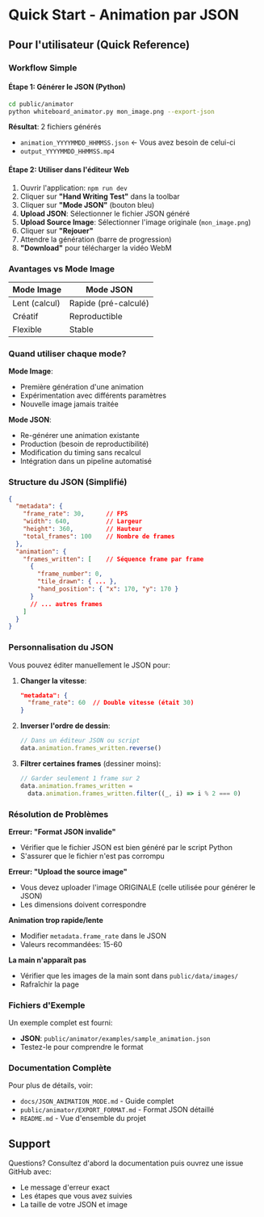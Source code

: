 # Quick Start - Animation par JSON

## Pour l'utilisateur (Quick Reference)

### Workflow Simple

#### Étape 1: Générer le JSON (Python)
```bash
cd public/animator
python whiteboard_animator.py mon_image.png --export-json
```
**Résultat**: 2 fichiers générés
- `animation_YYYYMMDD_HHMMSS.json` ← Vous avez besoin de celui-ci
- `output_YYYYMMDD_HHMMSS.mp4`

#### Étape 2: Utiliser dans l'éditeur Web
1. Ouvrir l'application: `npm run dev`
2. Cliquer sur **"Hand Writing Test"** dans la toolbar
3. Cliquer sur **"Mode JSON"** (bouton bleu)
4. **Upload JSON**: Sélectionner le fichier JSON généré
5. **Upload Source Image**: Sélectionner l'image originale (`mon_image.png`)
6. Cliquer sur **"Rejouer"**
7. Attendre la génération (barre de progression)
8. **"Download"** pour télécharger la vidéo WebM

### Avantages vs Mode Image

| Mode Image | Mode JSON |
|------------|-----------|
| Lent (calcul) | Rapide (pré-calculé) |
| Créatif | Reproductible |
| Flexible | Stable |

### Quand utiliser chaque mode?

**Mode Image**: 
- Première génération d'une animation
- Expérimentation avec différents paramètres
- Nouvelle image jamais traitée

**Mode JSON**:
- Re-générer une animation existante
- Production (besoin de reproductibilité)
- Modification du timing sans recalcul
- Intégration dans un pipeline automatisé

### Structure du JSON (Simplifié)

```json
{
  "metadata": {
    "frame_rate": 30,      // FPS
    "width": 640,          // Largeur
    "height": 360,         // Hauteur
    "total_frames": 100    // Nombre de frames
  },
  "animation": {
    "frames_written": [    // Séquence frame par frame
      {
        "frame_number": 0,
        "tile_drawn": { ... },
        "hand_position": { "x": 170, "y": 170 }
      }
      // ... autres frames
    ]
  }
}
```

### Personnalisation du JSON

Vous pouvez éditer manuellement le JSON pour:

1. **Changer la vitesse**:
   ```json
   "metadata": {
     "frame_rate": 60  // Double vitesse (était 30)
   }
   ```

2. **Inverser l'ordre de dessin**:
   ```javascript
   // Dans un éditeur JSON ou script
   data.animation.frames_written.reverse()
   ```

3. **Filtrer certaines frames** (dessiner moins):
   ```javascript
   // Garder seulement 1 frame sur 2
   data.animation.frames_written = 
     data.animation.frames_written.filter((_, i) => i % 2 === 0)
   ```

### Résolution de Problèmes

**Erreur: "Format JSON invalide"**
- Vérifier que le fichier JSON est bien généré par le script Python
- S'assurer que le fichier n'est pas corrompu

**Erreur: "Upload the source image"**
- Vous devez uploader l'image ORIGINALE (celle utilisée pour générer le JSON)
- Les dimensions doivent correspondre

**Animation trop rapide/lente**
- Modifier `metadata.frame_rate` dans le JSON
- Valeurs recommandées: 15-60

**La main n'apparaît pas**
- Vérifier que les images de la main sont dans `public/data/images/`
- Rafraîchir la page

### Fichiers d'Exemple

Un exemple complet est fourni:
- **JSON**: `public/animator/examples/sample_animation.json`
- Testez-le pour comprendre le format

### Documentation Complète

Pour plus de détails, voir:
- `docs/JSON_ANIMATION_MODE.md` - Guide complet
- `public/animator/EXPORT_FORMAT.md` - Format JSON détaillé
- `README.md` - Vue d'ensemble du projet

## Support

Questions? Consultez d'abord la documentation puis ouvrez une issue GitHub avec:
- Le message d'erreur exact
- Les étapes que vous avez suivies
- La taille de votre JSON et image
